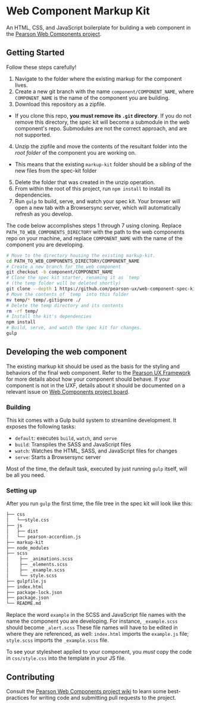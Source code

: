 # Web Component Markup Kit

An HTML, CSS, and JavaScript boilerplate for building a web component in the [Pearson Web Components project](https://github.com/pearson-ux/web-components).

## Getting Started

Follow these steps carefully!

1. Navigate to the folder where the existing markup for the component lives.
2. Create a new git branch with the name `component/COMPONENT_NAME`, where `COMPONENT_NAME` is the name of the component you are building.
3. Download this repository as a zipfile.
  * If you clone this repo, **you must remove its `.git` directory**. If you do not remove this directory, the spec kit will become a submodule in the web component's repo. Submodules are not the correct approach, and are not supported.
4. Unzip the zipfile and move the contents of the resultant folder into the _root folder_ of the component you are working on.
  * This means that the existing `markup-kit` folder should be a _sibling_ of the new files from the spec-kit folder
5. Delete the folder that was created in the unzip operation.
5. From within the root of this project, run `npm install` to install its dependencies.
7. Run `gulp` to build, serve, and watch your spec kit. Your browser will open a new tab with a Browsersync server, which will automatically refresh as you develop.

The code below accomplishes steps 1 through 7 using cloning. Replace `PATH_TO_WEB_COMPONENTS_DIRECTORY` with the path to the web components repo on your machine, and replace `COMPONENT_NAME` with the name of the component you are developing.

```bash
# Move to the directory housing the existing markup-kit.
cd PATH_TO_WEB_COMPONENTS_DIRECTORY/COMPONENT_NAME
# Create a new branch for the web component
git checkout -b component/COMPONENT_NAME
# Clone the spec kit starter, renaming it as `temp`
# (the temp folder will be deleted shortly)
git clone --depth 1 https://github.com/pearson-ux/web-component-spec-kit temp
# Move the contents of `temp` into this folder
mv temp/* temp/.gitignore ./
# Delete the temp directory and its contents
rm -rf temp/
# Install the kit's dependencies
npm install
# Build, serve, and watch the spec kit for changes.
gulp
```

## Developing the web component

The existing markup kit should be used as the basis for the styling and behaviors of the final web component. Refer to the [Pearson UX Framework](https://uxframework.pearson.com/) for more details about how your component should behave. If your component is not in the UXF, details about it should be documented on a relevant issue on [Web Components project board](https://github.com/pearson-ux/web-components/projects).

### Building

This kit comes with a Gulp build system to streamline development. It exposes the following tasks:

- `default`: executes `build`, `watch`, and `serve`
- `build`: Transpiles the SASS and JavaScript files
- `watch`: Watches the HTML, SASS, and JavaScript files for changes
- `serve`: Starts a Browsersync server

Most of the time, the default task, executed by just running `gulp` itself, will be all you need.

### Setting up

After you run `gulp` the first time, the file tree in the spec kit will look like this:

``` bash
├── css
│   └──style.css
├── js
│   ├── dist
│   └── pearson-accordion.js
├── markup-kit
├── node_modules
├── scss
│    ├── _animations.scss
│    ├── _elements.scss
│    ├── _example.scss
│    └── style.scss
├── gulpfile.js
├── index.html
├── package-lock.json
├── package.json
└── README.md
```

Replace the word `example` in the SCSS and JavaScript file names with the name the component you are developing. For instance, `_example.scss` should become `_alert.scss` These file names will have to be edited in where they are referenced, as well: `index.html` imports the `example.js` file; `style.scss` imports the `_example.scss` file.

To see your stylesheet applied to your component, you _must_ copy the code in `css/style.css` into the template in your JS file.

## Contributing

Consult the [Pearson Web Components project wiki](https://github.com/pearson-ux/web-components/wiki) to learn some best-practices for writing code and submitting pull requests to the project.
